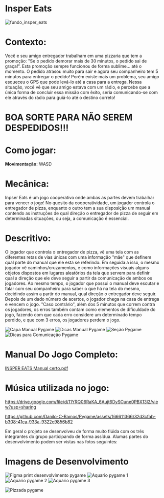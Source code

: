 # Insper Eats
![fundo_insper_eats](https://github.com/Danilo-C-Ramos/Pygame/assets/166611366/a181f801-549b-49c2-91d6-4fb1d1bf5036)

# **Contexto:**

Você e seu amigo entregador trabalham em uma pizzaria que tem a promoção: "Se o pedido demorar mais de 30 minutos, o pedido sai de graça!". Esta promoção sempre funcionou de forma sublime... até o momento. O pedido atrasou muito para sair e agora seu companheiro tem 5 minutos para entregar o pedido! Porém existe mais um problema, seu amigo esqueceu o GPS que pode levá-lo até a casa para a entrega. Nessa situação, você vê que seu amigo estava com um rádio, e percebe que a única forma de concluir essa missão com êxito, seria comunicando-se com ele através do rádio para guiá-lo até o destino correto! 

# BOA SORTE PARA NÃO SEREM DESPEDIDOS!!!

# **Como jogar:**

**Movimentação:** WASD

# **Mecânica:**

Inpser Eats é um jogo cooperativo onde ambas as partes devem trabalhar para vencer o jogo! No quesito da cooperatividade, um jogador controla o entregador de pizza, enquanto o outro tem a sua disposição um manual contendo as instruções de qual direção o entregador de pizza de seguir em determinadas situações, ou seja, a comunicação é essencial.

# **Descritivo:**

O jogador que controla o entregador de pizza, vê uma tela com as diferentes retas de vias únicas com uma informação "mãe" que definem qual parte do manual que ele esta se referindo. Em seguida a isso, o mesmo jogador vê caminhos/cruzamentos, e como informações visuais alguns objetos dispostos em lugares aleatórios da tela que servem para definir qual a direção que ele deve seguir a partir da comunicação de ambos os jogadores. Ao mesmo tempo, o jogador que possui o manual deve escutar e falar com seu companheiro para saber o que há na tela do mesmo, decidindo assim a partir do manual, qual direção o entregador deve seguir. Depois de um dado número de acertos, o jogador chega na casa de entrega e vencem o jogo. "Caso contrário", além dos 5 minutos que correm contra os jogadores, os erros também contam como elementos de dificuldade do jogo, fazendo com que cada erro considere um determinado tempo perdido, e que com 3 erros, os jogadores perdem o jogo.

![Capa Manual Pygame](https://github.com/Danilo-C-Ramos/Pygame/assets/166611688/5a5d8765-e77e-4ca3-aa8f-fd993049d748)
![Dicas Manual Pygame](https://github.com/Danilo-C-Ramos/Pygame/assets/166611688/ba2f2a32-46f1-47a9-9648-29b56a6401d9)
![Seção Pygame](https://github.com/Danilo-C-Ramos/Pygame/assets/166611688/dfad4cea-212d-42f1-9109-c938540f39d2)
![Dicas para Comunicação Pygame](https://github.com/Danilo-C-Ramos/Pygame/assets/166611688/da6f473c-6a82-48a8-ab05-9d0b982dbd55)



# **Manual Do Jogo Completo:**
[INSPER EATS Manual certo.pdf](https://github.com/Danilo-C-Ramos/Pygame/files/15410153/INSPER.EATS.Manual.certo.pdf)

# **Música utilizada no jogo:**
https://drive.google.com/file/d/11YRQ06RaKA_6Aujt6DySOune0PBX13l2/view?usp=sharing

https://github.com/Danilo-C-Ramos/Pygame/assets/166611366/32d3cfab-b308-41ea-933a-9322c9856b82

Em geral o projeto se desenvolveu de forma muito flúida com os três integrantes do grupo participando de forma assídua. Alumas partes do desenvolvimento podem ser vistas nas fotos seguintes:

# **Imagens de Desenvolvimento**
![Figma print desenvolvimento pygame](https://github.com/Danilo-C-Ramos/Pygame/assets/166611688/7cf82d99-a669-4b13-9889-c1c74b686ab4)
![Aquario pygame 1](https://github.com/Danilo-C-Ramos/Pygame/assets/166611688/2f5b3107-ea04-4ffa-a3a4-765ff2aeb54d)
![Aquario pygame 2](https://github.com/Danilo-C-Ramos/Pygame/assets/166611688/dcaeee7c-728c-4693-85e9-f7c8acd0edca)
![Aquario pygame 3](https://github.com/Danilo-C-Ramos/Pygame/assets/166611688/23494525-7b98-497d-b91c-64c5d401d4cc)


![Pizzada pygame](https://github.com/Danilo-C-Ramos/Pygame/assets/166611688/f6dd8b9f-cdb6-4c51-9144-ae38210eceaf)


